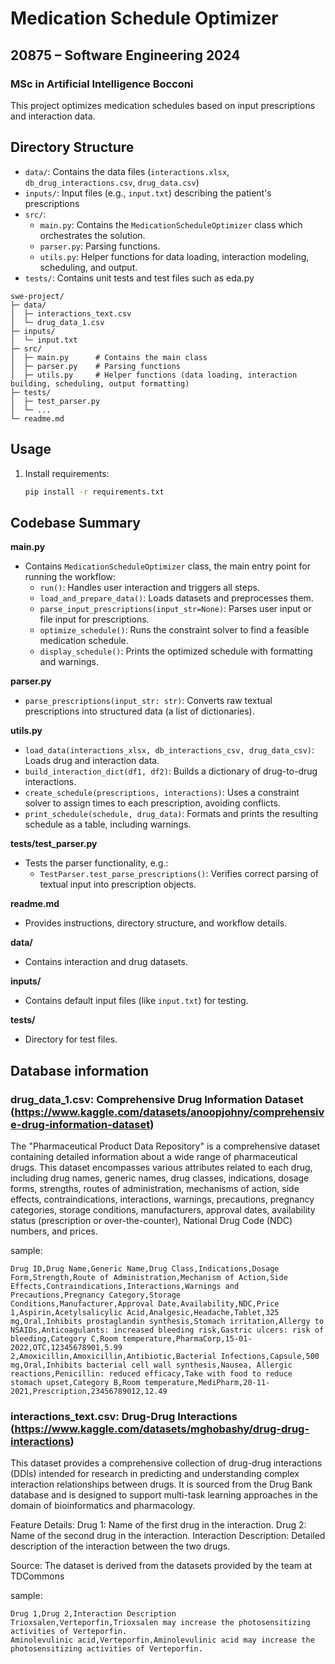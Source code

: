 # Medication Schedule Optimizer
## 20875 – Software Engineering 2024
### MSc in Artificial Intelligence Bocconi

This project optimizes medication schedules based on input prescriptions and interaction data.

## Directory Structure

- `data/`: Contains the data files (`interactions.xlsx`, `db_drug_interactions.csv`, `drug_data.csv`)
- `inputs/`: Input files (e.g., `input.txt`) describing the patient's prescriptions
- `src/`:
  - `main.py`: Contains the `MedicationScheduleOptimizer` class which orchestrates the solution.
  - `parser.py`: Parsing functions.
  - `utils.py`: Helper functions for data loading, interaction modeling, scheduling, and output.
- `tests/`: Contains unit tests and test files such as eda.py


```text
swe-project/
├─ data/
│  ├─ interactions_text.csv
│  └─ drug_data_1.csv
├─ inputs/
│  └─ input.txt
├─ src/
│  ├─ main.py      # Contains the main class
│  ├─ parser.py    # Parsing functions
│  ├─ utils.py     # Helper functions (data loading, interaction building, scheduling, output formatting)
├─ tests/
│  ├─ test_parser.py
│  └─ ...
└─ readme.md
```

## Usage

1. Install requirements:
   ```bash
   pip install -r requirements.txt
   ```

## Codebase Summary

**main.py**  
- Contains `MedicationScheduleOptimizer` class, the main entry point for running the workflow:
  - `run()`: Handles user interaction and triggers all steps.
  - `load_and_prepare_data()`: Loads datasets and preprocesses them.
  - `parse_input_prescriptions(input_str=None)`: Parses user input or file input for prescriptions.
  - `optimize_schedule()`: Runs the constraint solver to find a feasible medication schedule.
  - `display_schedule()`: Prints the optimized schedule with formatting and warnings.

**parser.py**  
- `parse_prescriptions(input_str: str)`: Converts raw textual prescriptions into structured data (a list of dictionaries).

**utils.py**  
- `load_data(interactions_xlsx, db_interactions_csv, drug_data_csv)`: Loads drug and interaction data.
- `build_interaction_dict(df1, df2)`: Builds a dictionary of drug-to-drug interactions.
- `create_schedule(prescriptions, interactions)`: Uses a constraint solver to assign times to each prescription, avoiding conflicts.
- `print_schedule(schedule, drug_data)`: Formats and prints the resulting schedule as a table, including warnings.

**tests/test_parser.py**  
- Tests the parser functionality, e.g.:
  - `TestParser.test_parse_prescriptions()`: Verifies correct parsing of textual input into prescription objects.

**readme.md**  
- Provides instructions, directory structure, and workflow details.

**data/**  
- Contains interaction and drug datasets.

**inputs/**  
- Contains default input files (like `input.txt`) for testing.

**tests/**  
- Directory for test files.

## Database information

### drug_data_1.csv: Comprehensive Drug Information Dataset (https://www.kaggle.com/datasets/anoopjohny/comprehensive-drug-information-dataset)

The "Pharmaceutical Product Data Repository" is a comprehensive dataset containing detailed information about a wide range of pharmaceutical drugs. This dataset encompasses various attributes related to each drug, including drug names, generic names, drug classes, indications, dosage forms, strengths, routes of administration, mechanisms of action, side effects, contraindications, interactions, warnings, precautions, pregnancy categories, storage conditions, manufacturers, approval dates, availability status (prescription or over-the-counter), National Drug Code (NDC) numbers, and prices.

sample:
```
Drug ID,Drug Name,Generic Name,Drug Class,Indications,Dosage Form,Strength,Route of Administration,Mechanism of Action,Side Effects,Contraindications,Interactions,Warnings and Precautions,Pregnancy Category,Storage Conditions,Manufacturer,Approval Date,Availability,NDC,Price
1,Aspirin,Acetylsalicylic Acid,Analgesic,Headache,Tablet,325 mg,Oral,Inhibits prostaglandin synthesis,Stomach irritation,Allergy to NSAIDs,Anticoagulants: increased bleeding risk,Gastric ulcers: risk of bleeding,Category C,Room temperature,PharmaCorp,15-01-2022,OTC,12345678901,5.99
2,Amoxicillin,Amoxicillin,Antibiotic,Bacterial Infections,Capsule,500 mg,Oral,Inhibits bacterial cell wall synthesis,Nausea, Allergic reactions,Penicillin: reduced efficacy,Take with food to reduce stomach upset,Category B,Room temperature,MediPharm,20-11-2021,Prescription,23456789012,12.49
```


### interactions_text.csv: Drug-Drug Interactions (https://www.kaggle.com/datasets/mghobashy/drug-drug-interactions)

This dataset provides a comprehensive collection of drug-drug interactions (DDIs) intended for research in predicting and understanding complex interaction relationships between drugs. It is sourced from the Drug Bank database and is designed to support multi-task learning approaches in the domain of bioinformatics and pharmacology.

Feature Details:
Drug 1: Name of the first drug in the interaction.
Drug 2: Name of the second drug in the interaction.
Interaction Description: Detailed description of the interaction between the two drugs.

Source: The dataset is derived from the datasets provided by the team at TDCommons

sample:
```
Drug 1,Drug 2,Interaction Description
Trioxsalen,Verteporfin,Trioxsalen may increase the photosensitizing activities of Verteporfin.
Aminolevulinic acid,Verteporfin,Aminolevulinic acid may increase the photosensitizing activities of Verteporfin.
```
